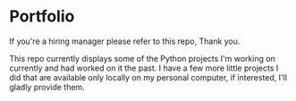 # Portfolio
If you're a hiring manager please refer to this repo, Thank you.

This repo currently displays some of the Python projects I'm working on currently and had worked on it the past.
I have a few more little projects I did that are available only locally on my personal computer, if interested, I'll gladly provide them.
